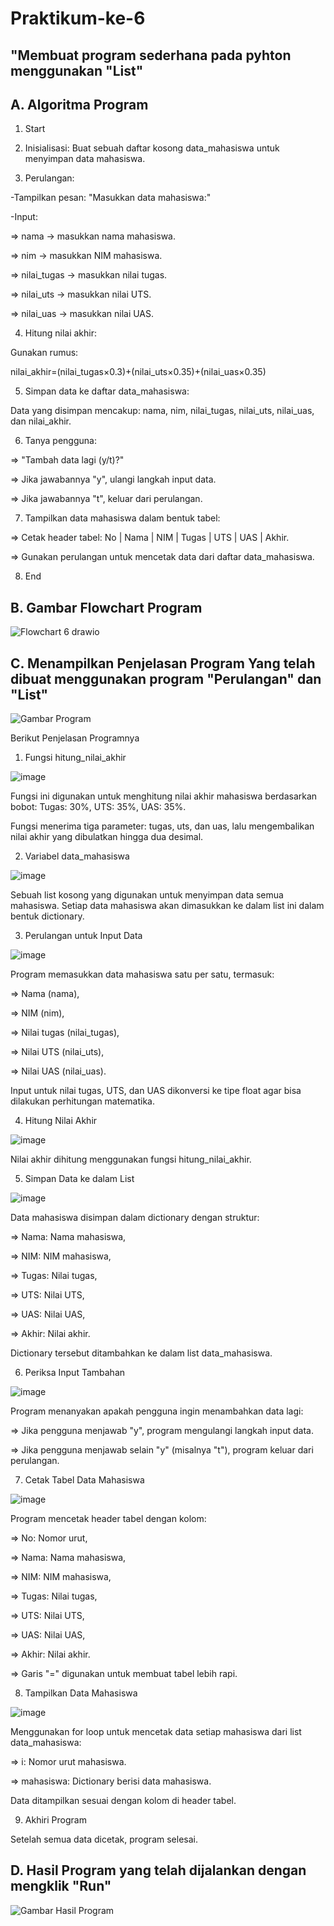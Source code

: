 # Praktikum-ke-6

## "Membuat program sederhana pada pyhton menggunakan "List"

## A. Algoritma Program

1. Start

2. Inisialisasi:
  Buat sebuah daftar kosong data_mahasiswa untuk menyimpan data mahasiswa.

3. Perulangan:
   
-Tampilkan pesan: "Masukkan data mahasiswa:"
   
-Input:

   => nama → masukkan nama mahasiswa.

   => nim → masukkan NIM mahasiswa.

   => nilai_tugas → masukkan nilai tugas.

   => nilai_uts → masukkan nilai UTS.

   => nilai_uas → masukkan nilai UAS.
   
4. Hitung nilai akhir:
   
Gunakan rumus:

nilai_akhir=(nilai_tugas×0.3)+(nilai_uts×0.35)+(nilai_uas×0.35)

5. Simpan data ke daftar data_mahasiswa:

Data yang disimpan mencakup: nama, nim, nilai_tugas, nilai_uts, nilai_uas, dan nilai_akhir.
  
6. Tanya pengguna:

=> "Tambah data lagi (y/t)?"

=> Jika jawabannya "y", ulangi langkah input data.

=> Jika jawabannya "t", keluar dari perulangan.

7. Tampilkan data mahasiswa dalam bentuk tabel:
   
=> Cetak header tabel: No | Nama | NIM | Tugas | UTS | UAS | Akhir.

=> Gunakan perulangan untuk mencetak data dari daftar data_mahasiswa.

8. End

## B. Gambar Flowchart Program 

![Flowchart 6 drawio](https://github.com/user-attachments/assets/9739e8c1-f9d5-4b7c-b9ba-d014b0af6169)

## C. Menampilkan Penjelasan Program Yang telah dibuat menggunakan program "Perulangan" dan "List"

![Gambar Program](https://github.com/user-attachments/assets/b3fc1010-49cd-4931-a74e-eff8776b99e1)

Berikut Penjelasan Programnya

1. Fungsi hitung_nilai_akhir

![image](https://github.com/user-attachments/assets/01e3fef4-7e05-444e-99e0-563b874f9aad)

Fungsi ini digunakan untuk menghitung nilai akhir mahasiswa berdasarkan bobot: Tugas: 30%, UTS: 35%, UAS: 35%.

Fungsi menerima tiga parameter: tugas, uts, dan uas, lalu mengembalikan nilai akhir yang dibulatkan hingga dua desimal.

2. Variabel data_mahasiswa

![image](https://github.com/user-attachments/assets/390e172d-0c9a-4e9b-ab8e-001bf938fd4e)

Sebuah list kosong yang digunakan untuk menyimpan data semua mahasiswa. Setiap data mahasiswa akan dimasukkan ke dalam list ini dalam bentuk dictionary.

3. Perulangan untuk Input Data

![image](https://github.com/user-attachments/assets/586c651f-e9f0-404d-ba53-cee2f10b99bf)

Program memasukkan data mahasiswa satu per satu, termasuk:

=> Nama (nama),

=> NIM (nim),

=> Nilai tugas (nilai_tugas),

=> Nilai UTS (nilai_uts),

=> Nilai UAS (nilai_uas).

Input untuk nilai tugas, UTS, dan UAS dikonversi ke tipe float agar bisa dilakukan perhitungan matematika.

4. Hitung Nilai Akhir

![image](https://github.com/user-attachments/assets/07462448-55cf-470e-a41b-bfe797821c30)

Nilai akhir dihitung menggunakan fungsi hitung_nilai_akhir.

5. Simpan Data ke dalam List

![image](https://github.com/user-attachments/assets/7838298c-d3c4-4acb-b03e-37310acbe753)

Data mahasiswa disimpan dalam dictionary dengan struktur:

=> Nama: Nama mahasiswa,

=> NIM: NIM mahasiswa,

=> Tugas: Nilai tugas,

=> UTS: Nilai UTS,

=> UAS: Nilai UAS,

=> Akhir: Nilai akhir.

Dictionary tersebut ditambahkan ke dalam list data_mahasiswa.

6. Periksa Input Tambahan

![image](https://github.com/user-attachments/assets/bb5db9f8-9143-4b43-99ce-7c63418f008e)

Program menanyakan apakah pengguna ingin menambahkan data lagi:

=> Jika pengguna menjawab "y", program mengulangi langkah input data.

=> Jika pengguna menjawab selain "y" (misalnya "t"), program keluar dari perulangan.

7. Cetak Tabel Data Mahasiswa

![image](https://github.com/user-attachments/assets/1b10883a-f03e-4ce2-9d05-46e101a2a611)

Program mencetak header tabel dengan kolom:

=> No: Nomor urut,

=> Nama: Nama mahasiswa,

=> NIM: NIM mahasiswa,

=> Tugas: Nilai tugas,

=> UTS: Nilai UTS,

=> UAS: Nilai UAS,

=> Akhir: Nilai akhir.

=> Garis "=" digunakan untuk membuat tabel lebih rapi.

8. Tampilkan Data Mahasiswa

![image](https://github.com/user-attachments/assets/19e1e734-09d2-46ab-8fc0-537a41ed0a51)

Menggunakan for loop untuk mencetak data setiap mahasiswa dari list data_mahasiswa:

=> i: Nomor urut mahasiswa.

=> mahasiswa: Dictionary berisi data mahasiswa.

Data ditampilkan sesuai dengan kolom di header tabel.

9. Akhiri Program
   
Setelah semua data dicetak, program selesai.

## D. Hasil Program yang telah dijalankan dengan mengklik "Run"

![Gambar Hasil Program](https://github.com/user-attachments/assets/833288c8-3f40-4c5e-ac8b-7fba876b4e20)








